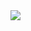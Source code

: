  <a href="https://3946.tistory.com/">
   <img src="https://img.shields.io/badge/tistory-FF4906?style=flat-square&logo=Tistory&logoColor=white"/>
 </a>

